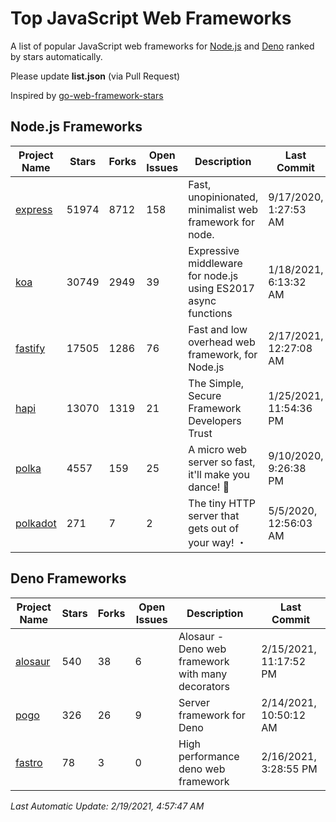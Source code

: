 # Top JavaScript Web Frameworks
A list of popular JavaScript web frameworks for [Node.js](https://nodejs.org) and [Deno](https://deno.land) ranked by stars automatically.

Please update **list.json** (via Pull Request)

Inspired by [go-web-framework-stars](https://github.com/mingrammar/go-web*framework-stars)

## Node.js Frameworks

| Project Name | Stars | Forks | Open Issues | Description | Last Commit |
| ------------ | ----- | ----- | ----------- | ----------- | ----------- |
| [express](https://github.com/expressjs/express) | 51974 | 8712 | 158 | Fast, unopinionated, minimalist web framework for node. | 9/17/2020, 1:27:53 AM | 
| [koa](https://github.com/koajs/koa) | 30749 | 2949 | 39 | Expressive middleware for node.js using ES2017 async functions | 1/18/2021, 6:13:32 AM | 
| [fastify](https://github.com/fastify/fastify) | 17505 | 1286 | 76 | Fast and low overhead web framework, for Node.js | 2/17/2021, 12:27:08 AM | 
| [hapi](https://github.com/hapijs/hapi) | 13070 | 1319 | 21 | The Simple, Secure Framework Developers Trust | 1/25/2021, 11:54:36 PM | 
| [polka](https://github.com/lukeed/polka) | 4557 | 159 | 25 | A micro web server so fast, it'll make you dance! :dancers: | 9/10/2020, 9:26:38 PM | 
| [polkadot](https://github.com/lukeed/polkadot) | 271 | 7 | 2 | The tiny HTTP server that gets out of your way!     ・   | 5/5/2020, 12:56:03 AM | 

## Deno Frameworks

| Project Name | Stars | Forks | Open Issues | Description | Last Commit |
| ------------ | ----- | ----- | ----------- | ----------- | ----------- |
| [alosaur](https://github.com/alosaur/alosaur) | 540 | 38 | 6 | Alosaur - Deno web framework with many decorators | 2/15/2021, 11:17:52 PM | 
| [pogo](https://github.com/sholladay/pogo) | 326 | 26 | 9 | Server framework for Deno | 2/14/2021, 10:50:12 AM | 
| [fastro](https://github.com/fastrojs/fastro) | 78 | 3 | 0 | High performance deno web framework | 2/16/2021, 3:28:55 PM | 

*Last Automatic Update: 2/19/2021, 4:57:47 AM*